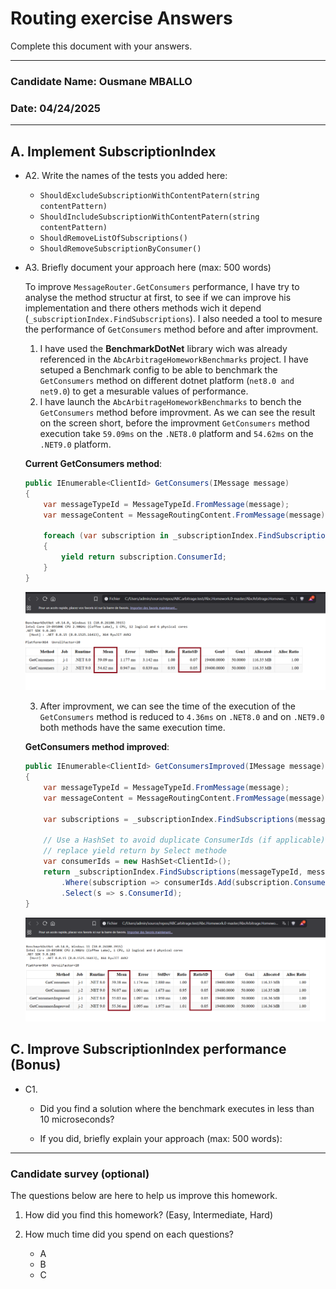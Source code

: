# Routing exercise Answers



Complete this document with your answers.



----

### Candidate Name: Ousmane MBALLO

### Date: 04/24/2025

-----


## A. Implement SubscriptionIndex

- A2.  Write the names of the tests you added here:
  - `ShouldExcludeSubscriptionWithContentPatern(string contentPattern)`
  - `ShouldIncludeSubscriptionWithContentPatern(string contentPattern)`
  - `ShouldRemoveListOfSubscriptions()`
  - `ShouldRemoveSubscriptionByConsumer()`

- A3.  Briefly document your approach here (max: 500 words)
  
  To improve `MessageRouter.GetConsumers` performance, I have try to analyse the method structur at first, to see if we can improve his implementation and there others methods wich it depend (`_subscriptionIndex.FindSubscriptions`). I also needed a tool to mesure the performance of `GetConsumers` method before and after improvment.
    1. I have used the **BenchmarkDotNet** library wich was already referenced in the `AbcArbitrageHomeworkBenchmarks` project. I have setuped a Benchmark config to be able to benchmark the `GetConsumers` method on different dotnet platform (`net8.0 and net9.0`) to get a mesurable values of performance.
    2. I have launch the `AbcArbitrageHomeworkBenchmarks` to bench the `GetConsumers` method before improvment. As we can see the result on the screen short, before the improvment `GetConsumers` method execution take `59.09ms` on the `.NET8.0` platform and `54.62ms` on the `.NET9.0` platform.<br/>

    **Current GetConsumers method**:<br/>
    ```cs
    public IEnumerable<ClientId> GetConsumers(IMessage message)
    {
        var messageTypeId = MessageTypeId.FromMessage(message);
        var messageContent = MessageRoutingContent.FromMessage(message);

        foreach (var subscription in _subscriptionIndex.FindSubscriptions(messageTypeId, messageContent))
        {
            yield return subscription.ConsumerId;
        }
    }
    ```
    ![screen-short](./images/before-improvement.png)

    3. After improvment, we can see the time of the execution of the `GetConsumers` method is reduced to `4.36ms` on `.NET8.0` and on `.NET9.0` both methods have the same execution time.<br/>

    **GetConsumers method improved**:<br/>
    ```cs
    public IEnumerable<ClientId> GetConsumersImproved(IMessage message)
    {
        var messageTypeId = MessageTypeId.FromMessage(message);
        var messageContent = MessageRoutingContent.FromMessage(message);

        var subscriptions = _subscriptionIndex.FindSubscriptions(messageTypeId, messageContent);

        // Use a HashSet to avoid duplicate ConsumerIds (if applicable) and
        // replace yield return by Select methode
        var consumerIds = new HashSet<ClientId>();
        return _subscriptionIndex.FindSubscriptions(messageTypeId, messageContent)
            .Where(subscription => consumerIds.Add(subscription.ConsumerId))
            .Select(s => s.ConsumerId);
    }
    ```
    ![screen-short](./images/after-improvement.png)

## C. Improve SubscriptionIndex performance (Bonus)

- C1. 
  - Did you find a solution where the benchmark executes in less than 10 microseconds?
    
  - If you did, briefly explain your approach (max: 500 words): 
    



------

### Candidate survey (optional)

The questions below are here to help us improve this homework.

1. How did you find this homework? (Easy, Intermediate, Hard)
   

2. How much time did you spend on each questions?
   - A
   - B
   - C

   
